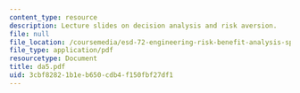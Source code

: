 ```yaml
---
content_type: resource
description: Lecture slides on decision analysis and risk aversion.
file: null
file_location: /coursemedia/esd-72-engineering-risk-benefit-analysis-spring-2007/3cbf82821b1eb650cdb4f150fbf27df1_da5.pdf
file_type: application/pdf
resourcetype: Document
title: da5.pdf
uid: 3cbf8282-1b1e-b650-cdb4-f150fbf27df1
---
```

